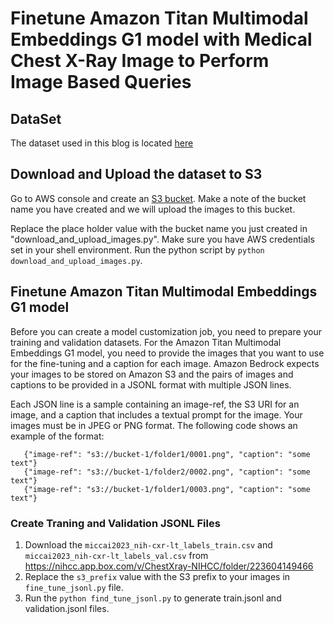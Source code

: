 # Finetune Amazon Titan Multimodal Embeddings G1 model with Medical Chest X-Ray Image to Perform Image Based Queries

## DataSet

The dataset used in this blog is located [here](https://www.nih.gov/news-events/news-releases/nih-clinical-center-provides-one-largest-publicly-available-chest-x-ray-datasets-scientific-community) 

## Download and Upload the dataset to S3

Go to AWS console and create an [S3 bucket](https://docs.aws.amazon.com/AmazonS3/latest/userguide/create-bucket-overview.html). Make a note of the bucket name you have created and we will upload the images to this bucket.

Replace the place holder value with the bucket name you just created in "download_and_upload_images.py". Make sure you have AWS credentials set in your shell environment. Run the python script by `python download_and_upload_images.py`. 

## Finetune Amazon Titan Multimodal Embeddings G1 model

Before you can create a model customization job, you need to prepare your training and validation datasets. For the Amazon Titan Multimodal Embeddings G1 model, you need to provide the images that you want to use for the fine-tuning and a caption for each image. Amazon Bedrock expects your images to be stored on Amazon S3 and the pairs of images and captions to be provided in a JSONL format with multiple JSON lines.

Each JSON line is a sample containing an image-ref, the S3 URI for an image, and a caption that includes a textual prompt for the image. Your images must be in JPEG or PNG format. The following code shows an example of the format:

```
   {"image-ref": "s3://bucket-1/folder1/0001.png", "caption": "some text"}
   {"image-ref": "s3://bucket-1/folder2/0002.png", "caption": "some text"}
   {"image-ref": "s3://bucket-1/folder1/0003.png", "caption": "some text"}
```

### Create Traning and Validation JSONL Files

1. Download the `miccai2023_nih-cxr-lt_labels_train.csv` and `miccai2023_nih-cxr-lt_labels_val.csv` from https://nihcc.app.box.com/v/ChestXray-NIHCC/folder/223604149466
2. Replace the `s3_prefix` value with the S3 prefix to your images in `fine_tune_jsonl.py` file. 
3. Run the `python find_tune_jsonl.py` to generate train.jsonl and validation.jsonl files.



